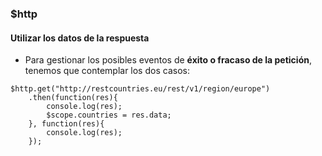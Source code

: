 ### $http
#### Utilizar los datos de la respuesta


- Para gestionar los posibles eventos de **éxito o fracaso de la petición**, tenemos que contemplar los dos casos:

```
$http.get("http://restcountries.eu/rest/v1/region/europe")
    .then(function(res){
        console.log(res);
        $scope.countries = res.data;
    }, function(res){
        console.log(res);
    });
```
